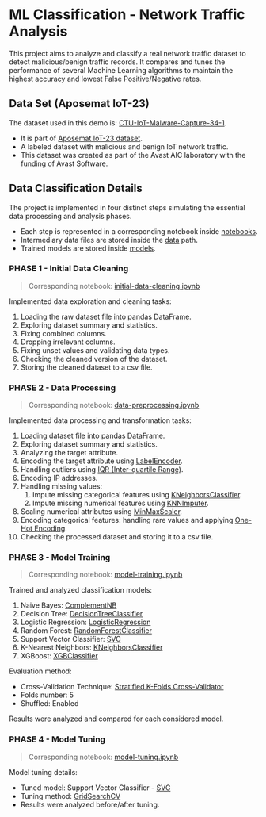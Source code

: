 # ML Classification - Network Traffic Analysis
This project aims to analyze and classify a real network traffic dataset to detect malicious/benign traffic records. It compares and tunes the performance of several Machine Learning algorithms to maintain the highest accuracy and lowest False Positive/Negative rates.

## Data Set (Aposemat IoT-23)
The dataset used in this demo is: [CTU-IoT-Malware-Capture-34-1](https://mcfp.felk.cvut.cz/publicDatasets/IoT-23-Dataset/IndividualScenarios/CTU-IoT-Malware-Capture-34-1/bro/).<br/>
- It is part of [Aposemat IoT-23 dataset](https://www.stratosphereips.org/datasets-iot23).
- A labeled dataset with malicious and benign IoT network traffic.
- This dataset was created as part of the Avast AIC laboratory with the funding of Avast Software. 

## Data Classification Details
The project is implemented in four distinct steps simulating the essential data processing and analysis phases. <br/>
- Each step is represented in a corresponding notebook inside [notebooks](notebooks).
- Intermediary data files are stored inside the [data](data) path.
- Trained models are stored inside [models](models).

### PHASE 1 - Initial Data Cleaning
> Corresponding notebook:  [initial-data-cleaning.ipynb](notebooks/1-initial-data-cleaning.ipynb)

Implemented data exploration and cleaning tasks:
1. Loading the raw dataset file into pandas DataFrame.
2. Exploring dataset summary and statistics.
3. Fixing combined columns.
4. Dropping irrelevant columns.
5. Fixing unset values and validating data types.
6. Checking the cleaned version of the dataset.
7. Storing the cleaned dataset to a csv file.

### PHASE 2 - Data Processing
> Corresponding notebook:  [data-preprocessing.ipynb](notebooks/2-data-preprocessing.ipynb)

Implemented data processing and transformation tasks:
1. Loading dataset file into pandas DataFrame.
2. Exploring dataset summary and statistics.
3. Analyzing the target attribute.
4. Encoding the target attribute using [LabelEncoder](https://scikit-learn.org/stable/modules/generated/sklearn.preprocessing.LabelEncoder.html).
5. Handling outliers using [IQR (Inter-quartile Range)](https://en.wikipedia.org/wiki/Interquartile_range).
6. Encoding IP addresses.
7. Handling missing values:
    1. Impute missing categorical features using [KNeighborsClassifier](https://scikit-learn.org/stable/modules/generated/sklearn.neighbors.KNeighborsClassifier.html).
    2. Impute missing numerical features using [KNNImputer](https://scikit-learn.org/stable/modules/generated/sklearn.impute.KNNImputer.html).
8. Scaling numerical attributes using [MinMaxScaler](https://scikit-learn.org/stable/modules/generated/sklearn.preprocessing.MinMaxScaler.html).
9. Encoding categorical features: handling rare values and applying [One-Hot Encoding](https://scikit-learn.org/stable/modules/generated/sklearn.preprocessing.OneHotEncoder.html).
10. Checking the processed dataset and storing it to a csv file.

### PHASE 3 - Model Training
> Corresponding notebook:  [model-training.ipynb](notebooks/3-model-training.ipynb)

Trained and analyzed classification models:
1. Naive Bayes: [ComplementNB](https://scikit-learn.org/stable/modules/generated/sklearn.naive_bayes.ComplementNB.html)
2. Decision Tree: [DecisionTreeClassifier](https://scikit-learn.org/stable/modules/generated/sklearn.tree.DecisionTreeClassifier.html)
3. Logistic Regression: [LogisticRegression](https://scikit-learn.org/stable/modules/generated/sklearn.linear_model.LogisticRegression.html)    
4. Random Forest: [RandomForestClassifier](https://scikit-learn.org/stable/modules/generated/sklearn.ensemble.RandomForestClassifier.html)
5. Support Vector Classifier: [SVC](https://scikit-learn.org/stable/modules/generated/sklearn.svm.SVC.html#sklearn.svm.SVC)
6. K-Nearest Neighbors: [KNeighborsClassifier](https://scikit-learn.org/stable/modules/generated/sklearn.neighbors.KNeighborsClassifier.html)
7. XGBoost: [XGBClassifier](https://xgboost.readthedocs.io/en/stable/index.html#)

Evaluation method: 
- Cross-Validation Technique: [Stratified K-Folds Cross-Validator](https://scikit-learn.org/stable/modules/generated/sklearn.model_selection.StratifiedKFold.html)
- Folds number: 5
- Shuffled: Enabled

Results were analyzed and compared for each considered model.<br/>

### PHASE 4 - Model Tuning
> Corresponding notebook:  [model-tuning.ipynb](notebooks/4-model-tuning.ipynb)

Model tuning details:
- Tuned model: Support Vector Classifier - [SVC](https://scikit-learn.org/stable/modules/generated/sklearn.svm.SVC.html#sklearn.svm.SVC)
- Tuning method: [GridSearchCV](https://scikit-learn.org/stable/modules/generated/sklearn.model_selection.GridSearchCV.html)
- Results were analyzed before/after tuning.


